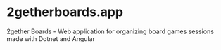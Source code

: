 # 2getherboards.app
2gether Boards - Web application for organizing board games sessions made with Dotnet and Angular
